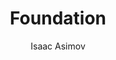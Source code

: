 ---
title: Foundation
author: Isaac Asimov
year: 1951
wiki: https://en.wikipedia.org/wiki/Foundation_(Asimov_novel)
---